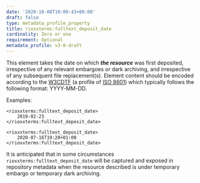 ```yaml
---
date: '2020-10-08T10:00:43+00:00'
draft: false
type: metadata_profile_property
title: rioxxterms:fulltext_deposit_date
cardinality: Zero or one
requirement: Optional
metadata_profile: v3-0-draft
---
```


This element takes the date on which ***the resource*** was first deposited, irrespective of any relevant embargoes or dark archiving, and irrespective of any subsequent file replacement(s). Element content should be encoded according to the [W3CDTF](https://www.w3.org/TR/NOTE-datetime) (a profile of [ISO 8601](https://www.iso.org/standard/40874.html)) which typically follows the following format: YYYY-MM-DD.

Examples:

    <rioxxterms:fulltext_deposit_date>
        2019-02-23
    </rioxxterms:fulltext_deposit_date>
    
    <rioxxterms:fulltext_deposit_date>
        2020-07-16T19:20+01:00
    </rioxxterms:fulltext_deposit_date>

It is anticipated that in some circumstances `rioxxterms:fulltext_deposit_date` will be captured and exposed in repository metadata when the resource described is under temporary embargo or temporary dark archiving. 

